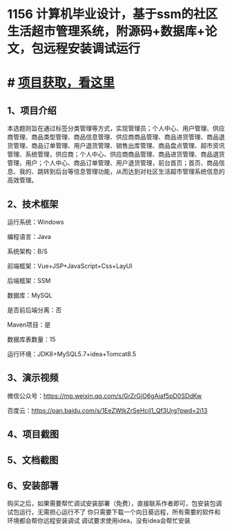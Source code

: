 # 1156 计算机毕业设计，基于ssm的社区生活超市管理系统，附源码+数据库+论文，包远程安装调试运行

# # [项目获取，看这里](https://mbd.pub/o/bread/mbd-YZWTmJ1rZw== "项目获取，看这里")

## 1、项目介绍

本选题则旨在通过标签分类管理等方式，实现管理员；个人中心、用户管理、供应商管理、商品类型管理、商品信息管理、供应商商品管理、商品进货管理、商品退货管理、商品订单管理、用户退货管理、销售出库管理、商品盘点管理、超市资讯管理、系统管理，供应商；个人中心、供应商商品管理、商品进货管理、商品退货管理，用户；个人中心、商品订单管理、用户退货管理，前台首页；首页、商品信息、我的、跳转到后台等信息管理功能，从而达到对社区生活超市管理系统信息的高效管理。


## 2、技术框架

运行系统：Windows

编程语言：Java

系统架构：B/S

前端框架：Vue+JSP+JavaScript+Css+LayUI

后端框架：SSM

数据库：MySQL

是否前后端分离：否

Maven项目：是

数据库表数量：15

运行环境：JDK8+MySQL5.7+idea+Tomcat8.5

## 3、演示视频

微信公众号：https://mp.weixin.qq.com/s/GrZrGjO6gAiaf5pD0SDdKw 

百度云：https://pan.baidu.com/s/1EeZWtkZrSeHcil1_Qf3Urg?pwd=2i13

## 4、项目截图 



















## 5、文档截图




## 6、安装部署

购买之后，如果需要帮忙调试安装部署（免费），直接联系作者即可，包安装包调试包运行，无需担心运行不了
你只需要下载一个向日葵远程，所有需要的软件和环境都会帮你远程安装调试
调试要求使用idea，没有idea会帮忙安装
